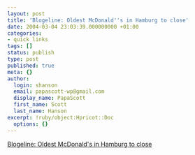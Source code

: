 ```yaml
---
layout: post
title: 'Blogeline: Oldest McDonald''s in Hamburg to close'
date: 2004-03-04 23:03:39.000000000 +01:00
categories:
- quick links
tags: []
status: publish
type: post
published: true
meta: {}
author:
  login: shanson
  email: papascott-wp@gmail.com
  display_name: PapaScott
  first_name: Scott
  last_name: Hanson
excerpt: !ruby/object:Hpricot::Doc
  options: {}
---
```

<p><a title="At least one person will miss it" href="http://blogeline.blogspot.com/2004_02_29_blogeline_archive.html#107842381695426917">Blogeline: Oldest McDonald's in Hamburg to close</a></p>

